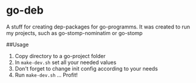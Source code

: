 # go-deb
A stuff for creating dep-packages for go-programms.
It was created to run my projects, such as go-stomp-nominatim or go-stomp

##Usage
1. Copy directory to a go-project folder
2. In `make-dev.sh` set all your needed values
3. Don't forget to change init config according to your needs
4. Run `make-dev.sh`
...
Profit!

